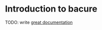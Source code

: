 # Introduction to bacure

TODO: write [great documentation](http://jacobian.org/writing/great-documentation/what-to-write/)
